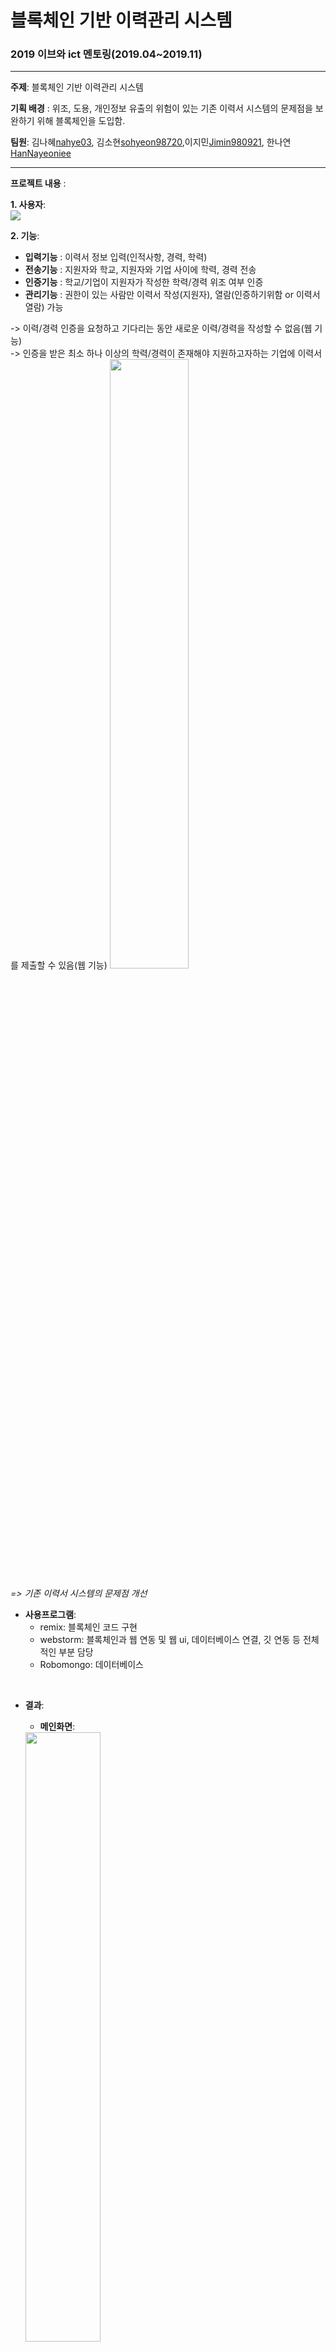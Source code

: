 # 블록체인 기반 이력관리 시스템

### 2019 이브와 ict 멘토링(2019.04~2019.11)

----------

__주제__: 블록체인 기반 이력관리 시스템

__기획 배경__ : 위조, 도용, 개인정보 유출의 위험이 있는 기존 이력서 시스템의 문제점을 보완하기 위해 블록체인을 도입함.

__팀원__: 김나혜[nahye03](https://github.com/nahye03), 김소현[sohyeon98720](https://github.com/sohyeon98720),이지민[Jimin980921](https://github.com/Jimin980921), 한나연[HanNayeoniee](https://github.com/HanNayeoniee)

----------
           
__프로젝트 내용__ :                   

__1. 사용자__:                    
  <img src="https://user-images.githubusercontent.com/47767202/79406667-a79a7a00-7fd2-11ea-9dcf-1f51ffca4310.JPG">             
    
__2. 기능__:                        
  - __입력기능__ : 이력서 정보 입력(인적사항, 경력, 학력)
  - __전송기능__ : 지원자와 학교, 지원자와 기업 사이에 학력, 경력 전송
  - __인증기능__ : 학교/기업이 지원자가 작성한 학력/경력 위조 여부 인증
  - __관리기능__ : 권한이 있는 사람만 이력서 작성(지원자), 열람(인증하기위함 or 이력서열람) 가능
  
  -> 이력/경력 인증을 요청하고 기다리는 동안 새로운 이력/경력을 작성할 수 없음(웹 기능)                      
  -> 인증을 받은 최소 하나 이상의 학력/경력이 존재해야 지원하고자하는 기업에 이력서를 제출할 수 있음(웹 기능)
   <img src="https://user-images.githubusercontent.com/47767202/77847863-22098280-71fb-11ea-96ec-5609d349ff04.png" width="50%">    

  _=> 기존 이력서 시스템의 문제점 개선_
<br>

- __사용프로그램__: 
  - remix: 블록체인 코드 구현
  - webstorm: 블록체인과 웹 연동 및 웹 ui, 데이터베이스 연결, 깃 연동 등 전체적인 부분 담당
  - Robomongo: 데이터베이스
  
<br>

- __결과__:
  - __메인화면__:
  <img src="https://user-images.githubusercontent.com/47767202/79295452-a9e9cf00-7f13-11ea-92ba-781dd9feea24.PNG" width="50%">
  <br>
  
  
  - __지원자로 로그인했을 때__:
   <img src="https://user-images.githubusercontent.com/47767202/79295603-06e58500-7f14-11ea-853f-2825c6cc627c.PNG" width="50%">
 
   <img src="https://user-images.githubusercontent.com/47767202/77847898-62690080-71fb-11ea-802a-b56ab4934d07.png" width="50%">
   
   <img src="https://user-images.githubusercontent.com/47767202/79295730-6774c200-7f14-11ea-939a-ba83de2b7cf0.PNG" width="50%">
